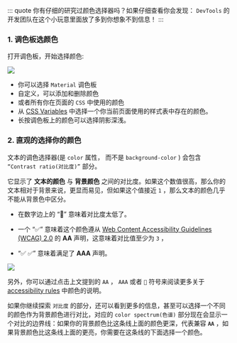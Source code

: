::: quote
你有仔细的研究过颜色选择器吗？如果仔细查看你会发现： `DevTools` 的开发团队在这个小玩意里面放了多到你想象不到信息！
:::

### 1. 调色板选颜色

打开调色板，开始选择颜色:

![](https://wingman-1300536089.cos.ap-shanghai.myqcloud.com/chrome/C05/color_picker.gif)

* 你可以选择 `Material` 调色板
* 自定义，可以添加和删除颜色
* 或者所有你在页面的 `CSS` 中使用的颜色
* 从 [CSS Variables](https://developer.mozilla.org/en-US/docs/Web/CSS/Using_CSS_variables) 中选择一个你当前页面使用的样式表中存在的颜色。
* 长按调色板上的颜色可以选择阴影深浅。

### 2. 直观的选择你的颜色

文本的调色选择器(是 `color` 属性， 而不是 `background-color` ) 会包含 `“Contrast ratio(对比度)”` 部分。

它显示了 **文本的颜色** 与 **背景颜色** 之间的对比度。如果这个数值很高，那么你的文本相对于背景来说，更显而易见，但如果这个值接近 `1` ，那么文本的颜色几乎不能从背景色中区分。

* 在数字边上的 “🚫” 意味着对比度太低了。
* 一个 “✅” 意味着这个颜色遵从 [Web Content Accessibility Guidelines (WCAG) 2.0](https://www.w3.org/TR/UNDERSTANDING-WCAG20/conformance.html) 的 **AA** 声明，这意味着对比值至少为 `3` ，

* “✅ ✅” 意味着满足了 **AAA** 声明。

![](https://wingman-1300536089.cos.ap-shanghai.myqcloud.com/chrome/C05/contrast_radio.gif)

另外，你可以通过点击上文提到的 `AA` ， `AAA` 或者 `🚫` 符号来阅读更多关于[accessibility rules](https://developers.google.com/web/fundamentals/accessibility/accessible-styles#color_and_contrast) 中颜色的说明。

如果你继续探索 `对比度` 的部分，还可以看到更多的信息，甚至可以选择一个不同的颜色作为背景颜色进行对比，对应的 `color spectrum(色谱)` 部分现在会显示一个对比的边界线：如果你的背景颜色比这条线上面的颜色更深，代表兼容 **`AA`** ，如果背景颜色比这条线上面的更亮，你需要在这条线的下面选择一个颜色。
